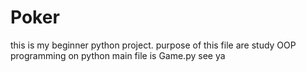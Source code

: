 # Poker
this is my beginner python project.
purpose of this file are study OOP programming on python
main file is Game.py
see ya
